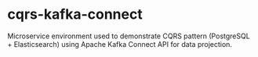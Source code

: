 # cqrs-kafka-connect
Microservice environment used to demonstrate CQRS pattern (PostgreSQL + Elasticsearch) using Apache Kafka Connect API for data projection.
